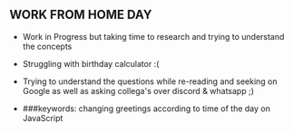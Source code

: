 ## WORK FROM HOME DAY

- Work in Progress but taking time to research and trying to understand the concepts 
- Struggling with birthday calculator :(

- Trying to understand the questions while re-reading and seeking on Google as well as asking collega's over discord & whatsapp ;)
- ###keywords: changing greetings according to time of the day on JavaScript


